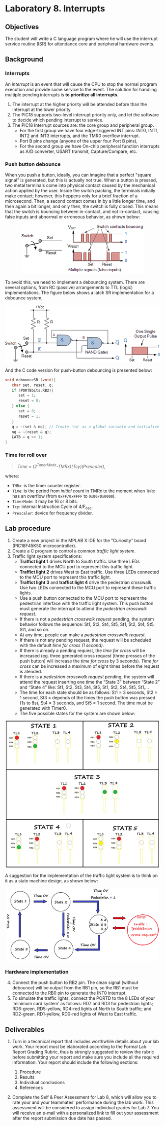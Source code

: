 # Laboratory 8. Interrupts

## Objectives
The student will write a C language program where he will use the interrupt service routine (ISR) for attendance core and peripheral hardware events.

## Background
### __Interrupts__
An _interrupt_ is an event that will cause the CPU to stop the normal program execution and provide some service to the event. The solution for handling multiple pending interrupts is __to prioritize all interrupts__. 
1. The interrupt at the higher priority will be attended before than the interrupt at the lower priority. 
2. The PIC18 supports two-level interrupt priority only, and let the software to decide which pending interrupt to service. 
3. The PIC18 Interrupt sources are: the core group and peripheral group. 
   - For the first group we have four edge-triggered INT pins: INT0, INT1, INT2 and INT3 interrupts, and the TMR0 overflow interrupt. 
   - Port B pins change (anyone of the upper four Port B pins), 
   - For the second group we have On-chip peripheral function interrupts as A/D converter, USART transmit, Capture/Compare, etc.

### __Push button debounce__
When you push a button, ideally, you can imagine that a perfect "square signal" is generated, but this is actually not true. When a button is pressed, two metal terminals come into physical contact caused by the mechanical action applied by the user. Inside the switch packing, the terminals initially make contact; however, this heppens only for a brief fraction of a microsecond. Then, a second contact comes in by a little longer time, and then again a bit longer, and only then, the switch is fully closed. This means that the switch is bouncing between in-contact, and not in-contact, causing false inputs and abnormal or erroneous behavior, as shown below:

<div align="center">
<img src="img/fig1.png">
</div>

To avoid this, we need to implement a debouncing system. There are several options, from RC (passive) arrangements to TTL (logic) implementations. The figure below shows a latch SR implementation for a debounce system, 

<div align="center">
<img src="img/fig2.png">
</div>

And the C code version for push-button debouncing is presented below:
```c
void debounceSR (void){
   char set, reset, q;
   if (PORTBbits.RB2){
      set = 1;
      reset = 0;
   } else {
      set = 0;
      reset = 1;
   }
   q = ~(set & nq); // Create 'nq' as a global variable and initialize with 1
   nq = ~(reset & q);
   LATB = q << 1;
}
```

### __Time for roll over__

> _Time = (2<sup>TimerMode</sup>-TMRx)(Tcy)(Prescaler),_

where:
- `TMRx`: is the timer counter register.
- `Time`: is the period from _initial count_ in TMRx to the moment when `TMRx` has an overflow (from `0xFF/0xFFFF` to `0x00/0x0000`).
- `TimerMode`: it may be 16 or 8 bits.
- `Tcy`: internal Instruction Cycle of 4/F<sub>osc</sub>.
- `Prescaler`: device for frequency divider.

## Lab procedure

1.	Create a new project in the MPLAB X IDE for the “Curiosity” board (PIC18F45K50 microcontroller).
2.	Create a C program to control a common _traffic light system_.
3.	Traffic light system specifications:
    - __Traffict light 1__ drives North to South traffic. Use three LEDs connected to the MCU port to represent this traffic light.
    - __Traffict light 2__ drives West to East traffic. Use three LEDs connected to the MCU port to represent this traffic light.
    - __Traffict light 3__ and __traffict light 4__ drive the pedestrian crosswalk. Use two LEDs connected to the MCU port to represent these traffic lights.
    - Use a push button connected to the MCU port to represent the pedestrian interface with the traffic light system. This push button must generate the interrupt to attend the _pedestrian crosswalk request_.
    - If there is not a _pedestrian crosswalk request_ pending, the system behavior follows the sequence: St1, St2, St4, St5, St1, St2, St4, St5, St1, and so on.
    - At any time, people can make a _pedestrian crosswalk request_.
    - If there is not any pending request, the request will be scheduled with the default _time for cross (1 second)_.
    - If there is already a pending request, the _time for cross_ will be increased (eg. three generated cross request (three presses of the push button) will increase the _time for cross_ by 3 seconds). _Time for cross_ can be increased a maximum of eight times before the request is atended.
    - If there is a _pedestrian crosswalk request_ pending, the system will attend the request inserting one time the “State 3” between  “State 2” and “State 4” like: St1, St2, St3, St4, St5, St1, St2, St4, St5, St1,...
    - The time for each state should be as follows: St1 = 3 seconds, St2 = 1 second, St3 = depends of the times the push button was pressed (1s to 8s), St4 = 3 seconds, and St5 = 1 second. The time must be generated with Timer0.
    - The five possible states for the system are shown below:
<div align="center">
<img width=600, src="img/traffic.png">
</div>

A suggestion for the implementation of the traffic light system is to think on it as a state machine design, as shown below:
<div align="center">
<img width= 500, src="img/fig5.png">
</div>

### __Hardware implementation__
4.	Connect the push button to RB2 pin. The clean signal (without debounce) will be output from the RB1 pin, so the RB1 must be connected to the RB0 pin to generate the INT0 interrupt. 
5.	To simulate the traffic lights, connect the PORTD to the 8 LEDs of your ‘minimum card system’ as follows: RD7 and RD3 for pedestrian lights; RD6-green, RD5-yellow, RD4-red lights of North to South traffic; and RD2-green, RD1-yellow, RD0-red lights of West to East traffic. 

## Deliverables
1. Turn in a technical report that includes worthwhile details about your lab work. Your report must be elaborated according to the Formal Lab Report Grading Rubric, thus is strongly suggested to review the rubric before submitting your report and make sure you include all the required information. Your report should include the following sections:

    1. Procedure
    2. Results
    3. Individual conclusions
    4. References

2. Complete the Self & Peer Assessment for Lab 8, which will allow you to rate your and your teammates' performance during the lab work. This assessment will be considered to assign individual grades for Lab 7. You will receive an e-mail with a personalized link to fill out your assessment after the report submission due date has passed.